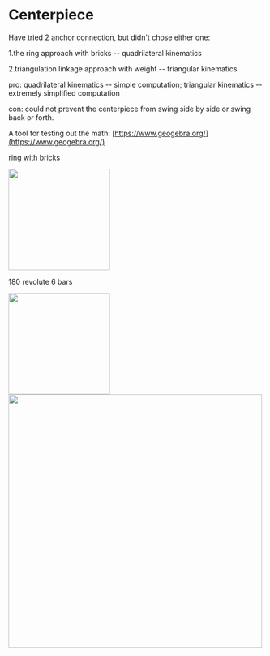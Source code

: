 # Centerpiece

Have tried 2 anchor connection, but didn't chose either one:

1.the ring approach with bricks -- quadrilateral kinematics

2.triangulation linkage approach with weight -- triangular kinematics

pro: quadrilateral kinematics -- simple computation; triangular kinematics -- extremely simplified computation

con: could not prevent the centerpiece from swing side by side or swing back or forth.

A tool for testing out the math: [https://www.geogebra.org/](https://www.geogebra.org/)

ring with bricks

<img src="https://i.imgur.com/oszgWN2.jpg" width="200">

180 revolute 6 bars

<img src="https://s3.us-west-2.amazonaws.com/secure.notion-static.com/6733ec53-0bb0-4bed-9689-d96910ee3452/Untitled.png?X-Amz-Algorithm=AWS4-HMAC-SHA256&X-Amz-Credential=ASIAT73L2G45HZJ4TH4V%2F20191115%2Fus-west-2%2Fs3%2Faws4_request&X-Amz-Date=20191115T072531Z&X-Amz-Expires=86400&X-Amz-Security-Token=IQoJb3JpZ2luX2VjECoaCXVzLXdlc3QtMiJIMEYCIQC2fumpJ7v9FSWZtY%2FTMSrvfTYTzvqo2Ul%2FcRRu%2FEDB6QIhALYh5PluyagWuis%2Fx%2FO0gk5eFUkCzgR3qKf8dAdhY3beKtICCFMQABoMMjc0NTY3MTQ5MzcwIgwaFg6ns4pSdFLT2ocqrwJRdIavdw%2FT7goL30C5snYWz2I7pAq%2BZ%2BPFN0nn4ARreqESoiShRuAh%2B1LgmQEQ9PGth9nwWawXOGTErmw41JVdfREVCSCbLFzbz7AXM2atHY3lA01HxTe%2FcVMWVL7XK9lVIAi6jhmoP5m9HK2%2BR58oTgIJcI448giQ1vq5UnNdAVaftdrn%2BDQbkbxUxN7lBxq2BZR5Pam2NKJWlYI72qM%2B6PHHA0U5l2NsxGAXGsL7HfZNTZEz1ZPh8YpNpbZYCf8N8N1cF%2F%2BB7ZNGaw060upDskpxFFh1O0lMDWSlX96oN4l7DBN5xX0wzxHylMz7M8OqK7mJ07Mtc7Z3FMEqDP5pOGIOH%2FnlGuOjeOyNXdGvkEHboc2VixcE52yotFcaS2VtvpYhyQXzntf%2FxVql7EQw%2BYa47gU6zAIzgpou54529yqn8k3RZVVvmWVwd73Trp6yPVHu1hW5T93kh%2FPG4W0Q3hDOSUTRNDEA8XnDwhgOn6lbAmPth3F2J1hoRUe69lQP8FHmY1VbRjdJrATg%2BoS2BYJgNxaSeLk4IIWEuAUO2noqR5AnUmblvQfNVExR%2BOvMLItbLZtE0e69Hb6gJC9WBExGinF1HaKILbqwdFQ9elFNDU7jeosk878S9%2BIq%2FAlcGH3fc5hKLBzI5IvTnFqw31sg0tOxSNttf8kmmKoTmVei8wIl9OFZDsgXY%2F3HD53JHFjvqQE3wgC07IHFOARdU%2F4KHtamJzPG4CVQIm0jtx8LGDaKwbsDJXdPuk0a2h2POpWtfpMKVxmus%2FXISeeZ5t5vaL7fRnBsIC31rU75S8lXluewjYABHdZZuECjQOFVFqLw9BtYLOPPihlNI5Hl7sladA%3D%3D&X-Amz-Signature=f8d4b9a26d1092a767086104004662d0d32dc1fa869cb00e5a948dda8b4d2385&X-Amz-SignedHeaders=host&response-content-disposition=filename%20%3D%22Untitled.png%22" width="200">

<img src="https://s3.us-west-2.amazonaws.com/secure.notion-static.com/a9397521-2d50-4706-a166-fe542ed3747f/Untitled.png?X-Amz-Algorithm=AWS4-HMAC-SHA256&X-Amz-Credential=ASIAT73L2G45JEV7XVUD%2F20191115%2Fus-west-2%2Fs3%2Faws4_request&X-Amz-Date=20191115T072548Z&X-Amz-Expires=86400&X-Amz-Security-Token=IQoJb3JpZ2luX2VjECoaCXVzLXdlc3QtMiJGMEQCIGNyxTSopWU21%2B27rgvBRk8ib1%2ByrYbVxwiey4kKg8n5AiBlk6UZT%2FeXypoyvxwr18K9kQJ1HdtIlFe%2BzpTRGmAAeyrSAghSEAAaDDI3NDU2NzE0OTM3MCIMRdC6hk4gIfJdE4%2FjKq8Cv3oVeZ%2Fl%2B7riB1yrmO2rI3dRffd26tl288cJpyZE76SSSNcmwpkcz2dWFLf%2F%2Fo45lHT5V9yR2q1rTSSCGUdxZThmxrZVsBqjjatxoR324oQttXoTmBADKS062l1TElO%2FpXvs5K2tMaPf%2BKVNinz6N1H7oMkfAAytavVFMOuDmQ1glrX6Yfm0DZTK1%2BQmzid7LDu4jGRTLUVktAr0JTDKpSCr1HJyTli1Kcrc9H1Mq0IlUI7hRrZ4YFQpvwYPo0npLUp%2FfONzjOc18QuhAUFQ2x%2FvhzJE%2BFUOxGQGxFgnflBFDAqyfa%2FN0Hwa%2FlRH8iZXzS23k%2FmECTxypT7%2BuIQIlTXOmO3jYYobfTdjSSFa5PzJZ1Sqo58rCcg8sNCAcb%2ByDRVmqP4VsRD8J3Ygj2vSMM36t%2B4FOs4Ce18NQs1iqMAo9bAwR8CaSpqKYFIk4q%2BcQxWnJRcGLpT4Ky%2F9PqUV5f3KX23BRWwtSxrzeUTUs0Osgq6RWUegbHD15XzmmE3qWDB8SegcNPBE%2FVRgw6F0cuZurSHH4YA4suVBRxn3OAA1N0dvXOgz5cPDstXjbeQ1Kzto4IfM9OF069KGmbNKgw36JoRRqDOjLyOllREud8aHARm09z65XgDgkt2RCovVEaOlCN82MlEqURLhF5W7bLwMAljidq4CHjBdzVUuiFoRkUyUt6tJHSjRh7tCgzMRk%2Bt4TWbEJPrVZcU0TH3dqwVi%2FdFmz3IHA2JsWH%2FdsLRaV3gzmHMdsDXBm5eh8D2CO4d9aF8t%2B49GDs2OJZhIwtk0FEZp%2FZqK5Ft0Nv1JOGPlqxoWuxDzIMYda3goCBE7QdyyEb65oclk%2BGX7h%2BYCGpcsWAsgTg%3D%3D&X-Amz-Signature=a5d101689d7d21d4df89f4a1408eb02887e56f7524a8f4300fa8deb2a97fe0e4&X-Amz-SignedHeaders=host&response-content-disposition=filename%20%3D%22Untitled.png%22" width="500">
